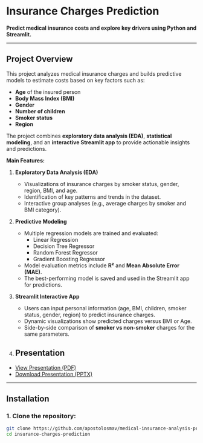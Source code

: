 # Insurance Charges Prediction

**Predict medical insurance costs and explore key drivers using Python and Streamlit.**

---

## **Project Overview**

This project analyzes medical insurance charges and builds predictive models to estimate costs based on key factors such as:

- **Age** of the insured person  
- **Body Mass Index (BMI)**  
- **Gender**  
- **Number of children**  
- **Smoker status**  
- **Region**  

The project combines **exploratory data analysis (EDA)**, **statistical modeling**, and an **interactive Streamlit app** to provide actionable insights and predictions.

**Main Features:**

1. **Exploratory Data Analysis (EDA)**  
   - Visualizations of insurance charges by smoker status, gender, region, BMI, and age.  
   - Identification of key patterns and trends in the dataset.  
   - Interactive group analyses (e.g., average charges by smoker and BMI category).  

2. **Predictive Modeling**  
   - Multiple regression models are trained and evaluated:  
     - Linear Regression  
     - Decision Tree Regressor  
     - Random Forest Regressor  
     - Gradient Boosting Regressor  
   - Model evaluation metrics include **R²** and **Mean Absolute Error (MAE)**.  
   - The best-performing model is saved and used in the Streamlit app for predictions.  

3. **Streamlit Interactive App**  
   - Users can input personal information (age, BMI, children, smoker status, gender, region) to predict insurance charges.  
   - Dynamic visualizations show predicted charges versus BMI or Age.  
   - Side-by-side comparison of **smoker vs non-smoker** charges for the same parameters.

4. ## **Presentation**

- [View Presentation (PDF)](Medical_Insurance_Prediction_Presentation.pdf)  
- [Download Presentation (PPTX)](presentation/Medical_Insurance_Prediction_Presentation.pptx)


---

## **Installation**

### 1. Clone the repository:

```bash
git clone https://github.com/apostolosmav/medical-insurance-analysis-prediction
cd insurance-charges-prediction
